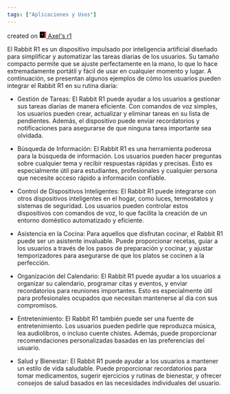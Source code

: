 ```yaml
---
tags: ["Aplicaciones y Usos"]
---
```


created on <a href="https://community.rabbit.tech/u/afaces"> 
    <img src="/assets/images/r1.png" alt="Axel's r1" width="16" height="16">
</a> <a href="https://community.rabbit.tech/u/afaces">Axel's r1</a>

El Rabbit R1 es un dispositivo impulsado por inteligencia artificial diseñado para simplificar y automatizar las tareas diarias de los usuarios. Su tamaño compacto permite que se ajuste perfectamente en la mano, lo que lo hace extremadamente portátil y fácil de usar en cualquier momento y lugar. A continuación, se presentan algunos ejemplos de cómo los usuarios pueden integrar el Rabbit R1 en su rutina diaria:

- Gestión de Tareas: El Rabbit R1 puede ayudar a los usuarios a gestionar sus tareas diarias de manera eficiente. Con comandos de voz simples, los usuarios pueden crear, actualizar y eliminar tareas en su lista de pendientes. Además, el dispositivo puede enviar recordatorios y notificaciones para asegurarse de que ninguna tarea importante sea olvidada.

- Búsqueda de Información: El Rabbit R1 es una herramienta poderosa para la búsqueda de información. Los usuarios pueden hacer preguntas sobre cualquier tema y recibir respuestas rápidas y precisas. Esto es especialmente útil para estudiantes, profesionales y cualquier persona que necesite acceso rápido a información confiable.

-  Control de Dispositivos Inteligentes: El Rabbit R1 puede integrarse con otros dispositivos inteligentes en el hogar, como luces, termostatos y sistemas de seguridad. Los usuarios pueden controlar estos dispositivos con comandos de voz, lo que facilita la creación de un entorno doméstico automatizado y eficiente.

-  Asistencia en la Cocina: Para aquellos que disfrutan cocinar, el Rabbit R1 puede ser un asistente invaluable. Puede proporcionar recetas, guiar a los usuarios a través de los pasos de preparación y cocinar, y ajustar temporizadores para asegurarse de que los platos se cocinen a la perfección.

-  Organización del Calendario: El Rabbit R1 puede ayudar a los usuarios a organizar su calendario, programar citas y eventos, y enviar recordatorios para reuniones importantes. Esto es especialmente útil para profesionales ocupados que necesitan mantenerse al día con sus compromisos.

-  Entretenimiento: El Rabbit R1 también puede ser una fuente de entretenimiento. Los usuarios pueden pedirle que reproduzca música, lea audiolibros, o incluso cuente chistes. Además, puede proporcionar recomendaciones personalizadas basadas en las preferencias del usuario.

-  Salud y Bienestar: El Rabbit R1 puede ayudar a los usuarios a mantener un estilo de vida saludable. Puede proporcionar recordatorios para tomar medicamentos, sugerir ejercicios y rutinas de bienestar, y ofrecer consejos de salud basados en las necesidades individuales del usuario.
